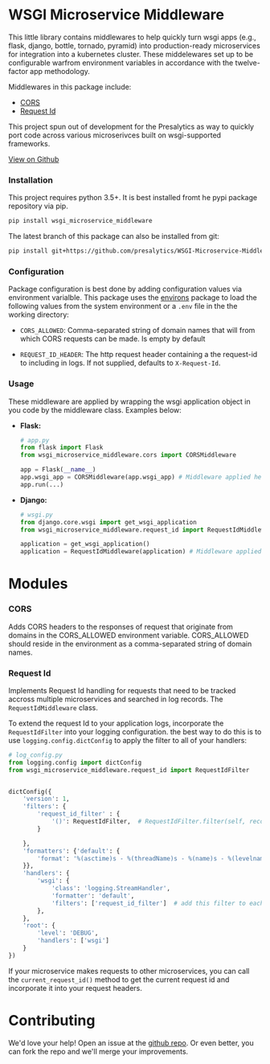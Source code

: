 # WSGI Microservice Middleware

This little library contains middlewares to help quickly turn wsgi apps (e.g., flask, django, bottle, tornado, pyramid) into production-ready microservices for integration into a kubernetes cluster.  These middelewares set up to be configurable warfrom environment variables in accordance with the twelve-factor app methodology.

Middlewares in this package include:
* [CORS](#cors)
* [Request Id](#request-id)


This project spun out of development for the Presalytics as way to quickly port code across various microserivces built on wsgi-supported frameworks.

[View on Github](https://github.com/presalytics/WSGI-Microservice-Middleware)

### Installation

This project requires python 3.5+. It is best installed fromt he pypi package repository via pip.

~~~~bash
pip install wsgi_microservice_middleware
~~~~

The latest branch of this package can also be installed from git:
~~~~bash
pip install git+https://github.com/presalytics/WSGI-Microservice-Middleware
~~~~

### Configuration

Package configuration is best done by adding configuration values via environment varialble.  This package uses the [environs](https://pypi.org/project/environs/) package to load the following values from the system environment or a `.env` file in the the working directory:

* `CORS_ALLOWED`: Comma-separated string of domain names that will from which CORS requests can be made.  Is empty by default

* `REQUEST_ID_HEADER`: The http request header containing a the request-id to including in logs. If not supplied, defaults to `X-Request-Id`.

### Usage 

These middleware are applied by wrapping the wsgi application object in you code by the middleware class. Examples below:

* **Flask:**
    ~~~~python
    # app.py
    from flask import Flask
    from wsgi_microservice_middleware.cors import CORSMiddleware

    app = Flask(__name__)
    app.wsgi_app = CORSMiddleware(app.wsgi_app) # Middleware applied here
    app.run(...) 
    ~~~~

* **Django:**
    ~~~~python
    # wsgi.py
    from django.core.wsgi import get_wsgi_application
    from wsgi_microservice_middleware.request_id import RequestIdMiddleware

    application = get_wsgi_application()
    application = RequestIdMiddleware(application) # Middleware applied here
    ~~~~


# Modules

### CORS

Adds CORS headers to the responses of request that originate from domains in the
CORS_ALLOWED environment variable.  CORS_ALLOWED should reside in the environment as a
comma-separated string of domain names.

### Request Id

Implements Request Id handling for requests that need to be tracked accross multiple microservices and searched in log records.
The `RequestIdMiddleware` class.

To extend the request Id to your application logs, incorporate the `RequestIdFilter` into your logging configuration. the best way to do this
is to use `logging.config.dictConfig` to apply the filter to all of your handlers:

~~~~python
# log_config.py
from logging.config import dictConfig
from wsgi_microservice_middleware.request_id import RequestIdFilter


dictConfig({
    'version': 1,
    'filters': {
        'request_id_filter' : {
            '()': RequestIdFilter,  # RequestIdFilter.filter(self, record) called with each log entry
        }

    },
    'formatters': {'default': {
        'format': '%(asctime)s - %(threadName)s - %(name)s - %(levelname)s - %(request_id)s -  %(message)s',
    }},
    'handlers': {
        'wsgi': {
            'class': 'logging.StreamHandler',
            'formatter': 'default',
            'filters': ['request_id_filter']  # add this filter to each handler
        },
    },
    'root': {
        'level': 'DEBUG',
        'handlers': ['wsgi']
    }
})
~~~~

If your microservice makes requests to other microservices, you can call the `current_request_id()` method to get the current request id and 
incorporate it into your request headers.

# Contributing

We'd love your help! Open an issue at the [github repo](https://github.com/presalytics/WSGI-Microservice-Middleware/issues).  Or even better, you can fork the repo and we'll merge your improvements.

